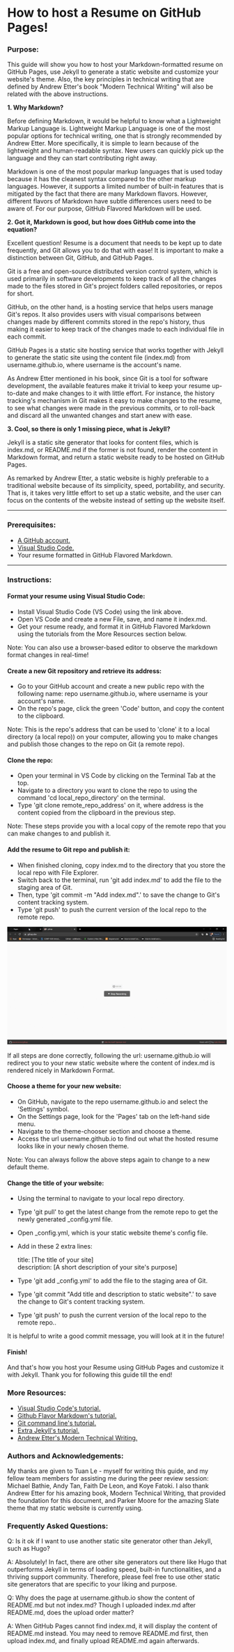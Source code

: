 # **How to host a Resume on GitHub Pages!**

### **Purpose:**

This guide will show you how to host your Markdown-formatted resume on GitHub Pages, use Jekyll to generate a static website and customize your website&#39;s theme. Also, the key principles in technical writing that are defined by Andrew Etter&#39;s book &quot;Modern Technical Writing&quot; will also be related with the above instructions.

**1. Why Markdown?**

Before defining Markdown, it would be helpful to know what a Lightweight Markup Language is. Lightweight Markup Language is one of the most popular options for technical writing, one that is strongly recommended by Andrew Etter. More specifically, it is simple to learn because of the lightweight and human-readable syntax. New users can quickly pick up the language and they can start contributing right away.

Markdown is one of the most popular markup languages that is used today because it has the cleanest syntax compared to the other markup languages. However, it supports a limited number of built-in features that is mitigated by the fact that there are many Markdown flavors. However, different flavors of Markdown have subtle differences users need to be aware of. For our purpose, GitHub Flavored Markdown will be used.


**2. Got it, Markdown is good, but how does GitHub come into the equation?**

Excellent question! Resume is a document that needs to be kept up to date frequently, and Git allows you to do that with ease! It is important to make a distinction between Git, GitHub, and GitHub Pages.

Git is a free and open-source distributed version control system, which is used primarily in software developments to keep track of all the changes made to the files stored in Git&#39;s project folders called repositories, or repos for short.

GitHub, on the other hand, is a hosting service that helps users manage Git&#39;s repos. It also provides users with visual comparisons between changes made by different commits stored in the repo&#39;s history, thus making it easier to keep track of the changes made to each individual file in each commit.

GitHub Pages is a static site hosting service that works together with Jekyll to generate the static site using the content file (index.md) from username.github.io, where username is the account&#39;s name.

As Andrew Etter mentioned in his book, since Git is a tool for software development, the available features make it trivial to keep your resume up-to-date and make changes to it with little effort. For instance, the history tracking&#39;s mechanism in Git makes it easy to make changes to the resume, to see what changes were made in the previous commits, or to roll-back and discard all the unwanted changes and start anew with ease.

**3. Cool, so there is only 1 missing piece, what is Jekyll?**

Jekyll is a static site generator that looks for content files, which is index.md, or README.md if the former is not found, render the content in Markdown format, and return a static website ready to be hosted on GitHub Pages.

As remarked by Andrew Etter, a static website is highly preferable to a traditional website because of its simplicity, speed, portability, and security. That is, it takes very little effort to set up a static website, and the user can focus on the contents of the website instead of setting up the website itself.
****

### **Prerequisites:**

- [A GitHub account.](https://github.com/join)
- [Visual Studio Code.](https://code.visualstudio.com/download)
- Your resume formatted in GitHub Flavored Markdown.
****
### **Instructions:**

#### **Format your resume using Visual Studio Code:**

- Install Visual Studio Code (VS Code) using the link above.
- Open VS Code and create a new File, save, and name it index.md.
- Get your resume ready, and format it in GitHub Flavored Markdown using the tutorials from the More Resources section below.

Note: You can also use a browser-based editor to observe the markdown format changes in real-time!

#### **Create a new Git repository and retrieve its address:**

- Go to your GitHub account and create a new public repo with the following name: repo username.github.io, where username is your account&#39;s name.
- On the repo&#39;s page, click the green &#39;Code&#39; button, and copy the content to the clipboard.

Note: This is the repo&#39;s address that can be used to &#39;clone&#39; it to a local directory (a local repo)) on your computer, allowing you to make changes and publish those changes to the repo on Git (a remote repo).

#### **Clone the repo:**

- Open your terminal in VS Code by clicking on the Terminal Tab at the top.
- Navigate to a directory you want to clone the repo to using the command &#39;cd local\_repo\_directory&#39; on the terminal.
- Type &#39;git clone remote\_repo\_address&#39; on it, where address is the content copied from the clipboard in the previous step.

Note: These steps provide you with a local copy of the remote repo that you can make changes to and publish it.

#### **Add the resume to Git repo and publish it:**

- When finished cloning, copy index.md to the directory that you store the local repo with File Explorer.
- Switch back to the terminal, run &#39;git add index.md&#39; to add the file to the staging area of Git.
- Then, type &#39;git commit -m &quot;Add index.md&quot;.&#39; to save the change to Git&#39;s content tracking system.
- Type &#39;git push&#39; to push the current version of the local repo to the remote repo.

![Voila!](https://github.com/TuanDinhLe/TuanDinhLe.github.io/blob/master/gif/Display_Resume.gif)

If all steps are done correctly, following the url: username.github.io will redirect you to your new static website where the content of index.md is rendered nicely in Markdown Format.

#### **Choose a theme for your new website:**

- On GitHub, navigate to the repo username.github.io and select the &#39;Settings&#39; symbol.
- On the Settings page, look for the &#39;Pages&#39; tab on the left-hand side menu.
- Navigate to the theme-chooser section and choose a theme.
- Access the url username.github.io to find out what the hosted resume looks like in your newly chosen theme.

Note: You can always follow the above steps again to change to a new default theme.

#### **Change the title of your website:**

- Using the terminal to navigate to your local repo directory.
- Type &#39;git pull&#39; to get the latest change from the remote repo to get the newly generated _config.yml file. 
- Open \_config.yml, which is your static website theme's config file.
- Add in these 2 extra lines:

	title: [The title of your site] \
	description: [A short description of your site&#39;s purpose]

- Type &#39;git add \_config.yml&#39; to add the file to the staging area of Git.
- Type &#39;git commit &quot;Add title and description to static website&quot;.&#39; to save the change to Git&#39;s content tracking system.
- Type &#39;git push&#39; to push the current version of the local repo to the remote repo.. 

It is helpful to write a good commit message, you will look at it in the future!

#### **Finish!**

And that&#39;s how you host your Resume using GitHub Pages and customize it with Jekyll. Thank you for following this guide till the end!

### **More Resources:**

- [Visual Studio Code&#39;s tutorial.](https://code.visualstudio.com/docs/introvideos/basics)
- [Github Flavor Markdown&#39;s tutorial.](https://github.github.com/gfm/)
- [Git command line&#39;s tutorial.](https://docs.gitlab.com/ee/gitlab-basics/start-using-git.html)
- [Extra Jekyll&#39;s tutorial.](https://idratherbewriting.com/documentation-theme-jekyll/mydoc_install_jekyll_on_windows.html)
- [Andrew Etter&#39;s Modern Technical Writing.](https://www.amazon.ca/Modern-Technical-Writing-Introduction-Documentation-ebook/dp/B01A2QL9SS)

### **Authors and Acknowledgements:**

My thanks are given to Tuan Le - myself for writing this guide, and my fellow team members for assisting me during the peer review session: Michael Bathie, Andy Tan, Faith De Leon, and Koye Fatoki. I also thank Andrew Etter for his amazing book, Modern Technical Writing, that provided the foundation for this document, and Parker Moore for the amazing Slate theme that my static website is currently using.

### **Frequently Asked Questions:**

Q: Is it ok if I want to use another static site generator other than Jekyll, such as Hugo?

A: Absolutely! In fact, there are other site generators out there like Hugo that outperforms Jekyll in terms of loading speed, built-in functionalities, and a thriving support community. Therefore, please feel free to use other static site generators that are specific to your liking and purpose.

Q: Why does the page at username.github.io show the content of README.md but not index.md? Though I uploaded index.md after README.md, does the upload order matter?

A: When GitHub Pages cannot find index.md, it will display the content of README.md instead. You may need to remove README.md first, then upload index.md, and finally upload README.md again afterwards.